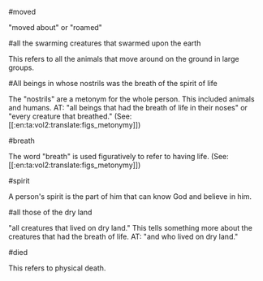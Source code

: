 #moved

"moved about" or "roamed"

#all the swarming creatures that swarmed upon the earth

This refers to all the animals that move around on the ground in large groups.

#All beings in whose nostrils was the breath of the spirit of life

The "nostrils" are a metonym for the whole person. This included animals and humans. AT: "all beings that had the breath of life in their noses" or "every creature that breathed." (See: [[:en:ta:vol2:translate:figs_metonymy]])

#breath

The word "breath" is used figuratively to refer to having life. (See: [[:en:ta:vol2:translate:figs_metonymy]])

#spirit

A person's spirit is the part of him that can know God and believe in him.

#all those of the dry land

"all creatures that lived on dry land." This tells something more about the creatures that had the breath of life. AT: "and who lived on dry land."

#died

This refers to physical death.